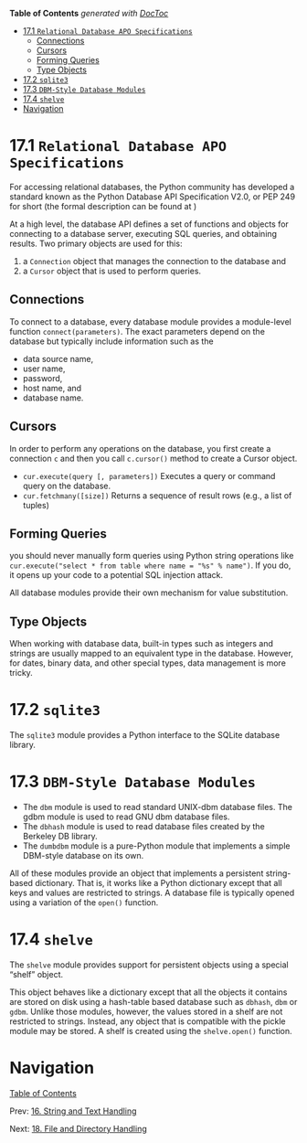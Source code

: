 <!-- START doctoc generated TOC please keep comment here to allow auto update -->
<!-- DON'T EDIT THIS SECTION, INSTEAD RE-RUN doctoc TO UPDATE -->
**Table of Contents**  *generated with [DocToc](https://github.com/thlorenz/doctoc)*

- [17.1 `Relational Database APO Specifications`](#171-relational-database-apo-specifications)
  - [Connections](#connections)
  - [Cursors](#cursors)
  - [Forming Queries](#forming-queries)
  - [Type Objects](#type-objects)
- [17.2 `sqlite3`](#172-sqlite3)
- [17.3 `DBM-Style Database Modules`](#173-dbm-style-database-modules)
- [17.4 `shelve`](#174-shelve)
- [Navigation](#navigation)

<!-- END doctoc generated TOC please keep comment here to allow auto update -->

# 17.1 `Relational Database APO Specifications`

For accessing relational databases, the Python community has developed a standard known as the Python Database API Specification V2.0, or PEP 249 for short (the formal description can be found at [](http://www.python.org/dev/peps/pep-249/))

At a high level, the database API defines a set of functions and objects for connecting to a database server, executing SQL queries, and obtaining results. Two primary objects are used for this: 

1. a `Connection` object that manages the connection to the database and 
2. a `Cursor` object that is used to perform queries.

## Connections

To connect to a database, every database module provides a module-level function `connect(parameters)`. The exact parameters depend on the database but typically include information such as the 

- data source name, 
- user name, 
- password, 
- host name, and 
- database name.

## Cursors

In order to perform any operations on the database, you first create a connection `c` and then you call `c.cursor()` method to create a Cursor object.

- `cur.execute(query [, parameters])` Executes a query or command query on the database.
- `cur.fetchmany([size])` Returns a sequence of result rows (e.g., a list of tuples)

## Forming Queries

you should never manually form queries using Python string operations like `cur.execute("select * from table where name = "%s" % name")`. If you do, it opens up your code to a potential SQL injection attack.

All database modules provide their own mechanism for value substitution.

## Type Objects

When working with database data, built-in types such as integers and strings are usually mapped to an equivalent type in the database. However, for dates, binary data, and other special types, data management is more tricky.


# 17.2 `sqlite3`

The `sqlite3` module provides a Python interface to the SQLite database library.


# 17.3 `DBM-Style Database Modules`

- The `dbm` module is used to read standard UNIX-dbm database files. The gdbm module is used to read GNU dbm database files.
- The `dbhash` module is used to read database files created by the Berkeley DB library.
- The `dumbdbm` module is a pure-Python module that implements a simple DBM-style database on its own.

All of these modules provide an object that implements a persistent string-based dictionary. That is, it works like a Python dictionary except that all keys and values are restricted to strings. A database file is typically opened using a variation of the `open()` function.


# 17.4 `shelve`

The `shelve` module provides support for persistent objects using a special “shelf” object.

This object behaves like a dictionary except that all the objects it contains are stored on disk using a hash-table based database such as `dbhash`, `dbm` or `gdbm`. Unlike those modules, however, the values stored in a shelf are not restricted to strings. Instead, any object that is compatible with the pickle module may be stored. A shelf is created using the `shelve.open()` function.


# Navigation

[Table of Contents](README.md)

Prev: [16. String and Text Handling](16-string-text-handling.md)

Next: [18. File and Directory Handling](18-file-directory-handling.md)

